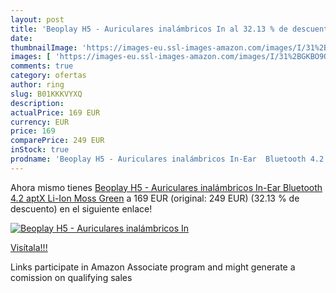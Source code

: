 ```yaml
---
layout: post
title: 'Beoplay H5 - Auriculares inalámbricos In al 32.13 % de descuento'
date: 
thumbnailImage: 'https://images-eu.ssl-images-amazon.com/images/I/31%2BGKBO9QjL._SL200_.jpg'
images: [ 'https://images-eu.ssl-images-amazon.com/images/I/31%2BGKBO9QjL._SL200_.jpg' ]
comments: true
category: ofertas
author: ring
slug: B01KKKVYXQ
description:
actualPrice: 169 EUR
currency: EUR
price: 169
comparePrice: 249 EUR
inStock: true
prodname: 'Beoplay H5 - Auriculares inalámbricos In-Ear  Bluetooth 4.2  aptX  Li-Ion   Moss Green'
---
```


Ahora mismo tienes [Beoplay H5 - Auriculares inalámbricos In-Ear  Bluetooth 4.2  aptX  Li-Ion   Moss Green](https://www.amazon.es/dp/B01KKKVYXQ/?tag=tolees-21) a 169 EUR (original: 249 EUR) (32.13 %  de descuento) en el siguiente enlace!

[![Beoplay H5 - Auriculares inalámbricos In](https://images-eu.ssl-images-amazon.com/images/I/31%2BGKBO9QjL._SL200_.jpg)](https://www.amazon.es/dp/B01KKKVYXQ/?tag=tolees-21)

[Visítala!!!](https://www.amazon.es/dp/B01KKKVYXQ/?tag=tolees-21)

Links participate in Amazon Associate program and might generate a comission on qualifying sales
